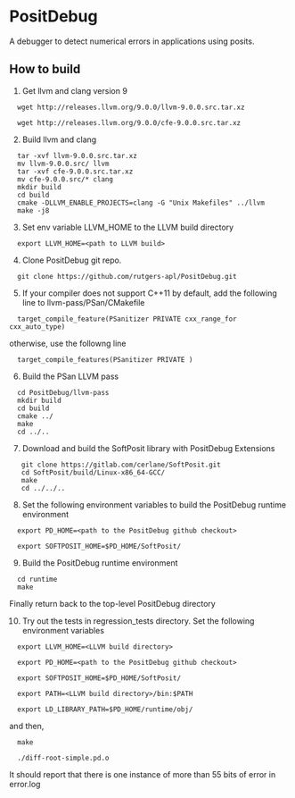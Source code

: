 # PositDebug
A debugger to detect numerical errors in applications using posits. 


## How to build

1. Get llvm and clang version 9
```
  wget http://releases.llvm.org/9.0.0/llvm-9.0.0.src.tar.xz

  wget http://releases.llvm.org/9.0.0/cfe-9.0.0.src.tar.xz
```

2. Build llvm and clang

```
  tar -xvf llvm-9.0.0.src.tar.xz
  mv llvm-9.0.0.src/ llvm
  tar -xvf cfe-9.0.0.src.tar.xz
  mv cfe-9.0.0.src/* clang
  mkdir build
  cd build
  cmake -DLLVM_ENABLE_PROJECTS=clang -G "Unix Makefiles" ../llvm
  make -j8
```

3. Set env variable LLVM_HOME to the LLVM build directory
```
  export LLVM_HOME=<path to LLVM build>
```

4. Clone PositDebug git repo.
```
  git clone https://github.com/rutgers-apl/PositDebug.git
```

5. If your compiler does not support C++11 by default, add the following line to llvm-pass/PSan/CMakefile

```
  target_compile_feature(PSanitizer PRIVATE cxx_range_for cxx_auto_type)
```

otherwise, use the followng line

```
  target_compile_features(PSanitizer PRIVATE )
```

6. Build the PSan LLVM pass

```
  cd PositDebug/llvm-pass
  mkdir build
  cd build
  cmake ../
  make
  cd ../..
```

7. Download and build the SoftPosit library with PositDebug Extensions

```
   git clone https://gitlab.com/cerlane/SoftPosit.git
   cd SoftPosit/build/Linux-x86_64-GCC/
   make
   cd ../../..
```

8. Set the following environment variables to build the PositDebug runtime environment
```
  export PD_HOME=<path to the PositDebug github checkout>

  export SOFTPOSIT_HOME=$PD_HOME/SoftPosit/
```

9. Build the PositDebug runtime environment
```
  cd runtime
  make
```

Finally return back to the top-level PositDebug directory

10. Try out the tests in regression_tests directory. Set the following environment variables

```
  export LLVM_HOME=<LLVM build directory>

  export PD_HOME=<path to the PositDebug github checkout>

  export SOFTPOSIT_HOME=$PD_HOME/SoftPosit/

  export PATH=<LLVM build directory>/bin:$PATH

  export LD_LIBRARY_PATH=$PD_HOME/runtime/obj/
```

and then,
```
  make

  ./diff-root-simple.pd.o
```

It should report that there is one instance of  more than 55 bits of error in error.log
      
